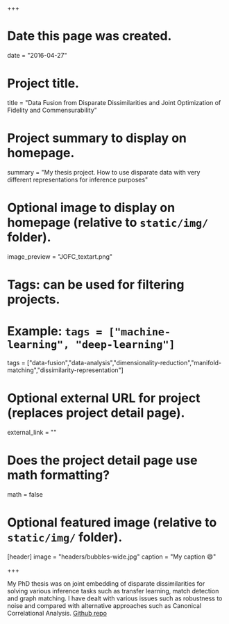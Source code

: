 +++
# Date this page was created.
date = "2016-04-27"

# Project title.
title = "Data Fusion from Disparate Dissimilarities and Joint Optimization of Fidelity and Commensurability"

# Project summary to display on homepage.
summary = "My thesis project. How to use disparate data with very different representations for inference purposes"

# Optional image to display on homepage (relative to `static/img/` folder).
image_preview = "JOFC_textart.png"

# Tags: can be used for filtering projects.
# Example: `tags = ["machine-learning", "deep-learning"]`
tags = ["data-fusion","data-analysis","dimensionality-reduction","manifold-matching","dissimilarity-representation"]

# Optional external URL for project (replaces project detail page).
external_link = ""

# Does the project detail page use math formatting?
math = false

# Optional featured image (relative to `static/img/` folder).
[header]
image = "headers/bubbles-wide.jpg"
caption = "My caption :smile:"

+++

My PhD thesis was on joint embedding of disparate dissimilarities for solving various inference tasks such as transfer learning, match detection and graph matching. I have dealt with various issues such as robustness to noise and compared with alternative approaches such as Canonical Correlational Analysis.
[Github repo](https://github.com/adalisan/JOFC-GraphMatch)
